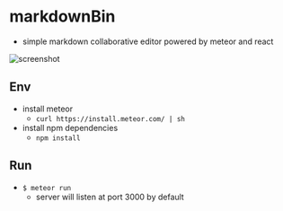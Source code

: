 # markdownBin

  - simple markdown collaborative editor powered by meteor and react

![screenshot][screenshot]


## Env

  - install meteor
      - `curl https://install.meteor.com/ | sh`
  - install npm dependencies
      - `npm install`

## Run

  - `$ meteor run`
      - server will listen at port 3000 by default


[screenshot]: https://cloud.githubusercontent.com/assets/4994705/26295144/fae0fcf0-3efa-11e7-8076-41001bb8968d.png "screenshot"
